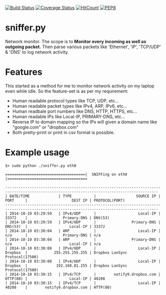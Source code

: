 [![Build Status](https://travis-ci.org/meetrp/psa.svg?branch=develop)](https://travis-ci.org/meetrp/psa)
[![Coverage Status](https://coveralls.io/repos/github/meetrp/psa/badge.svg?branch=develop)](https://coveralls.io/github/meetrp/psa?branch=develop)
[![HitCount](http://hits.dwyl.io/meetrp/psa.svg)](http://hits.dwyl.io/meetrp/psa)
[![PEP8](https://img.shields.io/badge/code%20style-pep8-orange.svg)](https://www.python.org/dev/peps/pep-0008/)

sniffer.py
==========
Network monitor. The scope is to **Monitor every incoming as well as outgoing packet.** Then parse various packets like 'Ethernet', 'IP', 'TCP/UDP' &amp; 'DNS' to log network activity.

Features
========
This started as a method for me to monitor network activity on my laptop even while idle. So the feature-set is as per my requirement:
* Human readable protocol types like TCP, UDP, etc...
* Human readable packet types like IPv4, ARP, IPv6, etc...
* Human readbale port numbers like DNS, HTTP, HTTPS, etc...
* Human readable IPs like Local-IP, PRIMARY-DNS, etc...
* Reverse IP to domain mapping so the IPs will given a domain name like "google.com" or "dropbox.com"
* Both pretty-print or print in csv format is possible.

Example usage
=============
	$> sudo python ./sniffer.py eth0
	
	====================================|  SNIFFing on eth0  |====================================
	
	-------------------------------------------------------------------------------------------------------------------------------------------
	| DATE/TIME     	    | TYPE        	|                  SOURCE IP | PORT  	|                    DEST IP | PROTOCOL(PORT)
	-------------------------------------------------------------------------------------------------------------------------------------------
	| 2014-10-10 03:29:59	| IPv4/UDP    	|                   Local-IP | 33372 	|                Primary-DNS | DNS(53)
	| 2014-10-10 03:29:59	| IPv4/UDP    	|                Primary-DNS | DNS(53)	|                   Local-IP | 33372
	| 2014-10-10 03:30:04	| ARP         	|                   Local-IP | n/a   	|                Primary-DNS | n/a
	| 2014-10-10 03:30:04	| ARP         	|                Primary-DNS | n/a   	|                   Local-IP | n/a
	| 2014-10-10 03:30:08	| IPv4/UDP    	|                   Local-IP | Dropbox 	|            255.255.255.255 | Dropbox LanSync Protocol(17500)
	| 2014-10-10 03:30:08	| IPv4/UDP    	|                   Local-IP | Dropbox 	|             192.168.81.255 | Dropbox LanSync Protocol(17500)
	| 2014-10-10 03:30:15	| IPv4/TCP    	|        notify9.dropbox.com | HTTP(80)	|                   Local-IP | 40208
	| 2014-10-10 03:30:15	| IPv4/TCP    	|                   Local-IP | 40208 	|        notify9.dropbox.com | HTTP(80)

